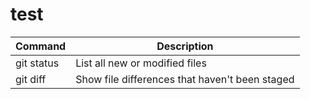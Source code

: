 # test



| Command | Description |
| --- | --- |
| git status | List all new or modified files |
| git diff | Show file differences that haven't been staged |
